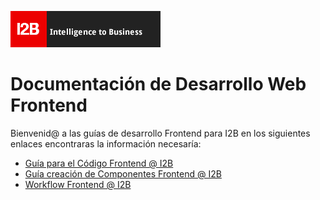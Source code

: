 ![I2B](doc/img/i2blogo.png)

Documentación de Desarrollo Web Frontend
=====

Bienvenid@ a las guías de desarrollo Frontend para I2B en los siguientes enlaces encontraras la información necesaría:

- [Guía para el Código Frontend @ I2B](doc/guia-frontend.md)
- [Guía creación de Componentes Frontend @ I2B](doc/guia-components-frontend.md)
- [Workflow Frontend @ I2B](doc/workflow-frontend.md)
